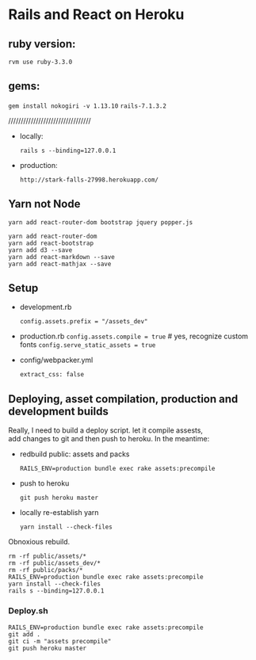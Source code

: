 # Rails and React on Heroku

## ruby version:
`rvm use ruby-3.3.0`

## gems:
`gem install nokogiri -v 1.13.10`
`rails-7.1.3.2`


/////////////////////////////////
- locally:
  
  `rails s --binding=127.0.0.1`

- production:

  `http://stark-falls-27998.herokuapp.com/`

## Yarn not Node
`yarn add react-router-dom bootstrap jquery popper.js`

```
yarn add react-router-dom
yarn add react-bootstrap
yarn add d3 --save
yarn add react-markdown --save
yarn add react-mathjax --save
```

## Setup
- development.rb

  `config.assets.prefix = "/assets_dev"`

- production.rb
  `config.assets.compile = true` # yes, recognize custom fonts
  `config.serve_static_assets = true`

- config/webpacker.yml

  `extract_css: false`

## Deploying, asset compilation, production and development builds
Really, I need to build a deploy script.
let it compile assests,<br>add changes to git and then
push to heroku. In the meantime:

- redbuild public: assets and packs

  `RAILS_ENV=production bundle exec rake assets:precompile`

- push to heroku

  `git push heroku master`

- locally re-establish yarn

  `yarn install --check-files`

Obnoxious rebuild.
```
rm -rf public/assets/*
rm -rf public/assets_dev/*
rm -rf public/packs/*
RAILS_ENV=production bundle exec rake assets:precompile
yarn install --check-files
rails s --binding=127.0.0.1

```

### Deploy.sh
```
RAILS_ENV=production bundle exec rake assets:precompile
git add .
git ci -m "assets precompile"
git push heroku master
```
